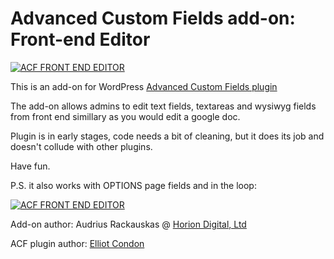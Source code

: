# Advanced Custom Fields add-on: Front-end Editor

[![ACF FRONT END EDITOR](http://horiondigital.com/hostedimages/acffront0.png)](http://www.youtube.com/watch?v=rb9rsLaDImc)

This is an add-on for WordPress [Advanced Custom Fields plugin](https://wordpress.org/plugins/advanced-custom-fields/)

The add-on allows admins to edit text fields, textareas and wysiwyg fields from front end simillary as you would edit a google doc.

Plugin is in early stages, code needs a bit of cleaning, but it does its job and doesn't collude with other plugins.

Have fun.

P.S. it also works with OPTIONS page fields and in the loop:

[![ACF FRONT END EDITOR](http://horiondigital.com/hostedimages/acffront2.gif)](http://www.youtube.com/watch?v=rb9rsLaDImc)

Add-on author: Audrius Rackauskas @ [Horion Digital, Ltd](http://www.horiondigital.com) 

ACF plugin author: [Elliot Condon](http://www.elliotcondon.com/)

